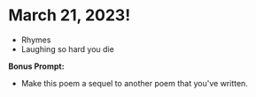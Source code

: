 # March 21, 2023!
- Rhymes
- Laughing so hard you die

**Bonus Prompt:**
- Make this poem a sequel to another poem that you've written.
